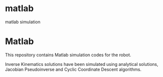 
# matlab
matlab simulation

# Matlab

This repository contains Matlab simulation codes for the robot. 

Inverse Kinematics solutions have been simulated using analytical solutions, Jacobian Pseudoinverse and Cyclic Coordinate Descent algorithms.